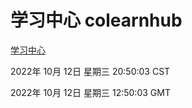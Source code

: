 # 学习中心 colearnhub
[学习中心](http://27.19.33.125:56308/colearnhub/)

2022年 10月 12日 星期三 20:50:03 CST

2022年 10月 12日 星期三 12:50:03 GMT
